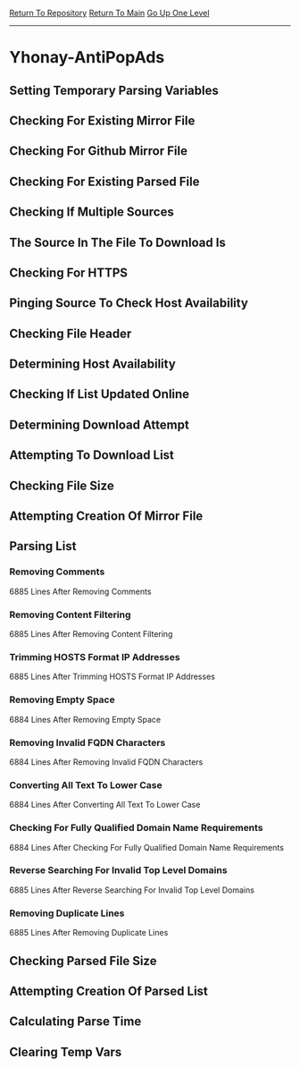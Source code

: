 [Return To Repository](https://github.com/deathbybandaid/piholeparser/)
[Return To Main](https://github.com/deathbybandaid/piholeparser/blob/master/RecentRunLogs/Mainlog.md)
[Go Up One Level](https://github.com/deathbybandaid/piholeparser/blob/master/RecentRunLogs/TopLevelScripts/30-Processing-External-Blacklists.md)
____________________________________
# Yhonay-AntiPopAds
## Setting Temporary Parsing Variables
## Checking For Existing Mirror File
## Checking For Github Mirror File
## Checking For Existing Parsed File
## Checking If Multiple Sources
## The Source In The File To Download Is
## Checking For HTTPS
## Pinging Source To Check Host Availability
## Checking File Header
## Determining Host Availability
## Checking If List Updated Online
## Determining Download Attempt
## Attempting To Download List
## Checking File Size
## Attempting Creation Of Mirror File
## Parsing List
### Removing Comments
6885 Lines After Removing Comments
### Removing Content Filtering
6885 Lines After Removing Content Filtering
### Trimming HOSTS Format IP Addresses
6885 Lines After Trimming HOSTS Format IP Addresses
### Removing Empty Space
6884 Lines After Removing Empty Space
### Removing Invalid FQDN Characters
6884 Lines After Removing Invalid FQDN Characters
### Converting All Text To Lower Case
6884 Lines After Converting All Text To Lower Case
### Checking For Fully Qualified Domain Name Requirements
6884 Lines After Checking For Fully Qualified Domain Name Requirements
### Reverse Searching For Invalid Top Level Domains
6885 Lines After Reverse Searching For Invalid Top Level Domains
### Removing Duplicate Lines
6885 Lines After Removing Duplicate Lines
## Checking Parsed File Size
## Attempting Creation Of Parsed List
## Calculating Parse Time
## Clearing Temp Vars
